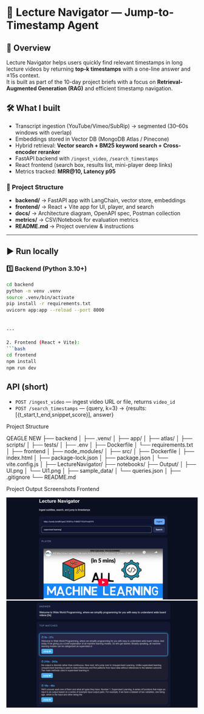 # 🎥 Lecture Navigator — Jump-to-Timestamp Agent

## 📌 Overview
Lecture Navigator helps users quickly find relevant timestamps in long lecture videos by returning **top-k timestamps** with a one-line answer and ±15s context.  
It is built as part of the 10-day project briefs with a focus on **Retrieval-Augmented Generation (RAG)** and efficient timestamp navigation.

## 🛠️ What I built
-  Transcript ingestion (YouTube/Vimeo/SubRip) → segmented (30–60s windows with overlap)  
-  Embeddings stored in Vector DB (MongoDB Atlas / Pinecone)  
-  Hybrid retrieval: **Vector search + BM25 keyword search + Cross-encoder reranker**  
-  FastAPI backend with `/ingest_video`, `/search_timestamps`  
-  React frontend (search box, results list, mini-player deep links)  
-  Metrics tracked: **MRR@10, Latency p95**

### 📂 Project Structure
- **backend/** →  FastAPI app with LangChain, vector store, embeddings  
- **frontend/** →  React + Vite app for UI, player, and search  
- **docs/** →  Architecture diagram, OpenAPI spec, Postman collection  
- **metrics/** →  CSV/Notebook for evaluation metrics  
- **README.md** →  Project overview & instructions  

---

## ▶️ Run locally 

### 1️⃣ Backend (Python 3.10+)
```bash
cd backend
python -m venv .venv
source .venv/bin/activate   
pip install -r requirements.txt
uvicorn app:app --reload --port 8000
 

---

2. Frontend (React + Vite):
```bash
cd frontend
npm install
npm run dev
```

## API (short)
- `POST /ingest_video` — ingest video URL or file, returns `video_id`
- `POST /search_timestamps` — {query, k=3} → {results:[{t_start,t_end,snippet,score}], answer}

Project Structure

QEAGLE NEW
├── backend
│   ├── .venv/
│   ├── app/
│   ├── atlas/
│   ├── scripts/
│   ├── tests/
│   ├── .env
│   ├── Dockerfile
│   └── requirements.txt
│
├── frontend
│   ├── node_modules/
│   ├── src/
│   ├── Dockerfile
│   ├── index.html
│   ├── package-lock.json
│   ├── package.json
│   └── vite.config.js
│
├── LectureNavigator/
├── notebooks/
├── Output/
│   ├── UI.png
│   └── UI1.png
│
├── sample_data/
│   └── queries.json
│
├── .gitignore
└── README.md


Project Output Screenshots
Frontend

![alt text](image-1.png)
![alt text](image.png)
